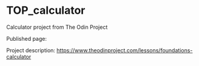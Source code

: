 # TOP_calculator
Calculator project from The Odin Project 

Published page: 

Project description: https://www.theodinproject.com/lessons/foundations-calculator
